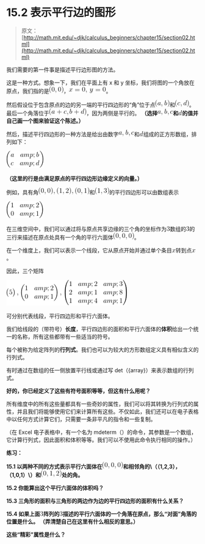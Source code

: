 # 15.2 表示平行边的图形

> 原文： [http://math.mit.edu/~djk/calculus_beginners/chapter15/section02.html](http://math.mit.edu/~djk/calculus_beginners/chapter15/section02.html)

我们需要的第一件事是描述平行边形图的方法。

这是一种方式。想象一下，我们在平面上有 x 和 y 坐标，我们将图的一个角放在原点，我们指的是![](img/tex-bb9fd77684530503f3765280b54c2413.gif)，![](img/tex-c990d225f74382963f954f8521c54aad.gif)。

然后假设位于包含原点的边的另一端的平行四边形的“角”位于点![](img/tex-8f1f56c08f93a3a0589a20b64ef42462.gif)和![](img/tex-df91e7b0402fbda289e8ee7e78241c5c.gif)。最后一个角落位于![](img/tex-64be35ea08f6b65d1d0afedc705d63c5.gif)，因为两侧是平行的。 **（选择![](img/tex-64f47382e7ddc46583bf6d2abedf4140.gif)和![](img/tex-8277e0910d750195b448797616e091ad.gif)的值并自己画一个图来验证这个陈述。）**

然后，描述平行四边形的一种方法是给出由数字![](img/tex-64f47382e7ddc46583bf6d2abedf4140.gif)和![](img/tex-8277e0910d750195b448797616e091ad.gif)组成的正方形数组，排列如下：

![](img/tex-e57403b35e897181c3dfd9933abba855.gif)

**（这里的行是由满足原点的平行四边形边缘定义的向量。）**

例如，具有角![](img/tex-4c14fc447246471c2d6402e3d74e4b49.gif)和![](img/tex-0f6c6ad8083308c6c59c917667b3fa2f.gif)的平行四边形可以由数组表示

![](img/tex-75f32b265bcf6adc8ca63a0fe09a2034.gif)

在三维空间中，我们可以通过将与原点共享边缘的三个角的坐标作为![](img/tex-eccbc87e4b5ce2fe28308fd9f2a7baf3.gif)数组的![](img/tex-eccbc87e4b5ce2fe28308fd9f2a7baf3.gif)的三行来描述在原点处具有一个角的平行六面体![](img/tex-a95cb108583d1b94902c3594b66142ff.gif)。

在一个维度上，我们可以表示一个线段，它从原点开始并通过单个条目![](img/tex-9dd4e461268c8034f5c8564e155c67a6.gif)转到点![](img/tex-9dd4e461268c8034f5c8564e155c67a6.gif)。

因此，三个矩阵

![](img/tex-bae031b33b2092dfde5f48b100356657.gif)

可分别代表线段，平行四边形和平行六面体。

我们给线段的（带符号）**长度**，平行四边形的面积和平行六面体的**体积**给出一个统一的名称，所有这些都带有一些适当的符号。

每个被称为给定阵列的**行列式**。我们也可以为较大的方形数组定义具有相似含义的行列式。

有时通过在数组的任一侧放置平行线或通过写 det（{array}）来表示数组的行列式。

**好的，你已经定义了这些有符号面积等等，但这有什么用呢？**

所有维度中的所有这些量都具有一些奇妙的属性，我们可以将其转换为行列式的属性，并且我们将能够使用它们来计算所有这些。不仅如此，我们还可以在电子表格中以任何方式计算它们，只需要一条非平凡的指令和一些复制。

（在 Excel 电子表格中，有一个名为 mdeterm（）的命令，其参数是一个数组，它计算行列式，因此面积和体积等等。我们可以不使用此命令执行相同的操作。）

**练习：**

**15.1 以两种不同的方式表示平行六面体在![](img/tex-a95cb108583d1b94902c3594b66142ff.gif)和相邻角的\（（1,2,3），（1,0,1）\）和![](img/tex-7ae3e68b70bbc7335b7e7bb290e8e2a3.gif)处的角。**

**15.2 你能算出这个平行六面体的体积吗？**

**15.3 三角形的面积与三角形的两边作为边的平行四边形的面积有什么关系？**

**15.4 如果上面![](img/tex-eccbc87e4b5ce2fe28308fd9f2a7baf3.gif)阵列的![](img/tex-eccbc87e4b5ce2fe28308fd9f2a7baf3.gif)描述的平行六面体的一个角落在原点，那么“对面”角落的位置是什么。 （弄清楚自己在这里有什么相反的意思。）**

**这些“精彩”属性是什么？**